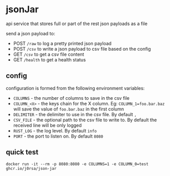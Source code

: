 # jsonJar
api service that stores full or part of the rest json payloads as a file

send a json payload to:
- POST `/raw` to log a pretty printed json payload
- POST `/csv` to write a json payload to csv file based on the config
- GET `/csv` to get a csv file content
- GET `/health` to get a health status

## config
configuration is formed from the following environment variables:
- `COLUMNS` - the number of columns to save in the csv file
- `COLUMN_<X>` - the keys chain for the X column. Eg: `COLUMN_1=foo.bar.baz` will save the value of `foo.bar.baz` in the first column
- `DELIMITER` - the delimiter to use in the csv file. By default `,`
- `CSV_FILE` - the optional path to the csv file to write to. By default the received line will be only logged
- `RUST_LOG` - the log level. By default `info`
- `PORT` - the port to listen on. By default `8080`

## quick test

    docker run -it --rm -p 8080:8080 -e COLUMNS=1 -e COLUMN_0=test ghcr.io/j0rsa/json-jar